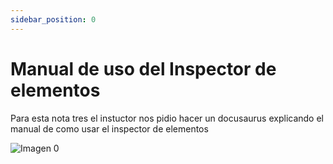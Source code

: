 ```yaml
---
sidebar_position: 0
---
```


# Manual de uso del Inspector de elementos
Para esta nota tres el instuctor nos pidio hacer un docusaurus explicando el manual de como usar el inspector de elementos 

![Imagen 0](/img/inspector.png)
